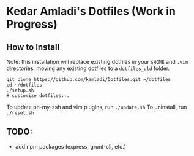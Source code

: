 # Kedar Amladi's Dotfiles (Work in Progress)

## How to Install
Note: this installation will replace existing dotfiles in your `$HOME` and `.vim` directories, moving any existing dotfiles to a `dotfiles_old` folder.

	git clone https://github.com/kamladi/Dotfiles.git ~/dotfiles
	cd ~/dotfiles
	./setup.sh
	# customize dotfiles...

To update oh-my-zsh and vim plugins, run `./update.sh`
To uninstall, run `./reset.sh`

## TODO:
* add npm packages (express, grunt-cli, etc.)
